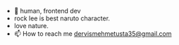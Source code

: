 - 👋 human, frontend dev
- rock lee is best naruto character.
- love nature.
- 📫 How to reach me dervismehmetusta35@gmail.com

<!---
Khazadin/Khazadin is a ✨ special ✨ repository because its `README.md` (this file) appears on your GitHub profile.
You can click the Preview link to take a look at your changes.
--->
